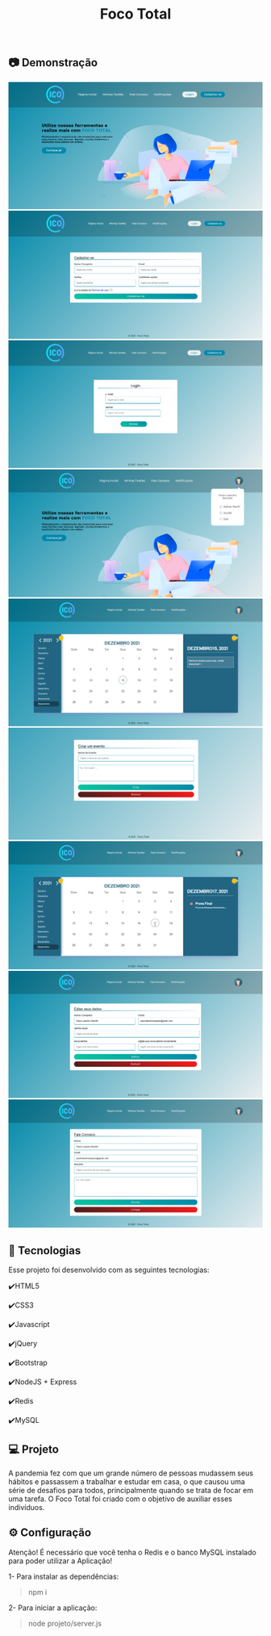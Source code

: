 <h1 align="center">
   Foco Total
</h1>

<br>

## :camera: Demonstração

![png1](github/Home.png)
![png2](github/Cadastro.png)
![png3](github/Login.png)
![png4](github/Painel.png)
![png5](github/Calendario.png)
![png6](github/Evento.png)
![png7](github/CalendarioEvento.png)
![png8](github/EditarDados.png)
![png9](github/FaleConosco.png)

## :rocket: Tecnologias

Esse projeto foi desenvolvido com as seguintes tecnologias:

✔️HTML5

✔️CSS3

✔️Javascript

✔️jQuery

✔️Bootstrap

✔️NodeJS + Express

✔️Redis

✔️MySQL

## 💻 Projeto

A pandemia fez com que um grande número de pessoas mudassem seus hábitos e passassem a trabalhar e estudar em casa, o que causou uma série de desafios para todos, principalmente quando se trata de focar em uma tarefa. O Foco Total foi criado com o objetivo de auxiliar esses indivíduos.

## ⚙ Configuração

Atenção! É necessário que você tenha o Redis e o banco MySQL instalado para poder utilizar a Aplicação!

1- Para instalar as dependências:
> npm i

2- Para iniciar a aplicação:
> node projeto/server.js
